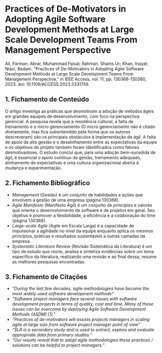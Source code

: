 # Practices of De-Motivators in Adopting Agile Software Development Methods at Large Scale Development Teams From Management Perspective


Ali, Farman; Abrar, Muhammad Faisal; Rahman, Shams Ur; Khan, Inayat; Niazi, Badam. "Practices of De-Motivators in Adopting Agile Software Development Methods at Large Scale Development Teams From Management Perspective," in IEEE Access, vol. 11, pp. 130368-130380, 2023. doi: 10.1109/ACCESS.2023.3331759.

## 1. Fichamento de Conteúdo

O artigo investiga as práticas que desmotivam a adoção de métodos ágeis em grandes equipes de desenvolvimento, com foco na perspectiva gerencial. A pesquisa revela que a resistência cultural, a falta de treinamento e o micro gerenciamento (O micro gerenciamento não é citado diretamente, mas fica subentendido pela forma que os autores descreveram) são os principais obstáculos à implementação de ágil. A falta de apoio da alta gestão e o desalinhamento entre as expectativas da equipe e os objetivos do projeto também foram identificados como fatores desmotivadores. O estudo conclui que, para uma adoção bem-sucedida de ágil, é essencial o apoio contínuo da gestão, treinamento adequado, alinhamento de expectativas e uma cultura organizacional aberta à mudança e experimentação.

## 2. Fichamento Bibliográfico 

* _Management_ (Gestão) é um conjunto de habilidades e ações que envolvem a gestão de uma empresa (página 130368).
* _Agile Manifesto_ (Manifesto Ágil) é um conjunto de princípios e valores que orienta o desenvolvimento de software e de projetos em geral. Seu objetivo é promover a flexibilidade, a eficiência e a colaboração do time (página 130368).
* _Large-scale Agile_ (Agile em Escala Larga) é a capacidade de impulsionar a agilidade no nível da equipe enquanto aplica os mesmos princípios, práticas e resultados sustentáveis a outras camadas da empresa.
* _Systematic Literature Review_ (Revisão Sistemática da Literatura) é um tipo de estudo que reúne, analisa e sintetiza evidências sobre um tema específico da literatura, realizando uma revisão e ao final dessa, resume as melhores pesquisas encontradas.

## 3. Fichamento de Citações 

* _"During the last few decades, agile methodologies have become the most widely used software development methods"_
* _"Software project managers face several issues with software development projects in terms of quality, cost and time. Many of these issues can be overcome by deploying Agile Software Development Methods (ASDM) [1]."_
* _"Practices of de-motivators will assists projects managers in scaling agile at large size from software project manager point of view"_
* _"SLR is a secondary study and is used to extract, explore and evaluate appropriate data from primary studies."_
* _"Our results reveal that to adopt agile methodologies these practices / solutions can be helpful to project managers."_